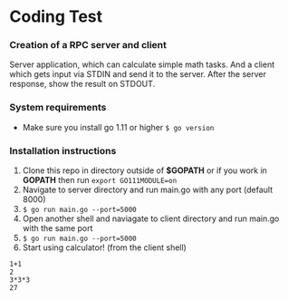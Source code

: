 # Coding Test
### Creation of a RPC server and client
Server application, which can calculate simple math tasks. 
And a client which gets input via STDIN and send it to the server. After the server response, show the result on STDOUT.
### System requirements
- Make sure you install go 1.11 or higher
```$ go version```

### Installation instructions
1. Clone this repo in directory outside of **$GOPATH** or if you work in **GOPATH** then run ```export GO111MODULE=on```
2. Navigate to server directory and run main.go with any port (default 8000)
3. ```$ go run main.go --port=5000```
4. Open another shell and naviagate to client directory and run main.go with the same port
5. ```$ go run main.go --port=5000```
6. Start using calculator! (from the client shell) 
```
1+1
2
3*3*3
27
```
